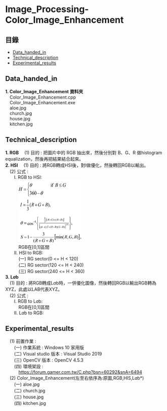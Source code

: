 # Image_Processing-Color_Image_Enhancement
## 目錄
 - [Data_handed_in](#Data_handed_in)
 - [Technical_description](#Technical_description)
 - [Experimental_results](#Experimental_results)
## Data_handed_in  
**1. Color_Image_Enhancement 資料夾**  
&emsp;Color_Image_Enhancement.cpp    
&emsp;Color_Image_Enhancement.exe    
&emsp;aloe.jpg   
&emsp;church.jpg   
&emsp;house.jpg   
&emsp;kitchen.jpg         
## Technical_description  
**1. RGB**
&emsp;(1) 目的 : 把圖片中的 RGB 抽出來，然後分別對 B、G、R 做histogram equalization，然後再把結果結合起來。  
**2. HSI**
&emsp;(1) 目的 : 將RGB轉成HSI後，對I做優化，然後轉回RGB以輸出。   
&emsp;(2) 公式 :     
&emsp;&emsp;I. RGB to HSI:    
&emsp;&emsp;&emsp;<img src="https://github.com/csiemichelin/Image_Processing-Color_Image_Enhancement/blob/main/tech_image/1.png" width="200" height="200">    
&emsp;&emsp;&emsp;RGB在[0,1]區間    
&emsp;&emsp;II. HSI to RGB:   
&emsp;&emsp;&emsp;(一) RG sector(0 <= H < 120)     
&emsp;&emsp;&emsp;(二) RG sector(120 <= H < 240)   
&emsp;&emsp;&emsp;(三) RG sector(240 <= H < 360)   
**3. L*a*b**   
&emsp;(1) 目的 : 將RGB轉成L*a*b時，一併優化圖像，然後轉回RGB以輸出RGB轉為XYZ，此處以LAB代表XYZ。   
&emsp;(2) 公式 :   
&emsp;&emsp;I. RGB to L*a*b:    
&emsp;&emsp;&emsp;RGB在[0,1]區間    
&emsp;&emsp;II. L*a*b to RGB:  
## Experimental_results
&emsp;(1) 前置作業 :      
&emsp;&emsp;(一) 作業系統 : Windows 10 家用版     
&emsp;&emsp;(二) Visual studio 版本 : Visual Studio 2019     
&emsp;&emsp;(三) OpenCV 版本 : OpenCV 4.5.3     
&emsp;&emsp;(四) 環境架設 :        
&emsp;&emsp;&emsp;https://forum.gamer.com.tw/C.php?bsn=60292&snA=6494   
&emsp;(2) Color_Image_Enhancement(左至右依序為:原圖,RGB,HIS,L*a*b*)   
&emsp;&emsp;(一) aloe.jpg       
&emsp;&emsp;(二) church.jpg     
&emsp;&emsp;(三) house.jpg        
&emsp;&emsp;(四) kitchen.jpg     
